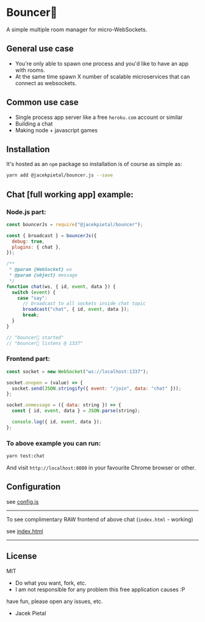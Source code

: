 # Bouncer🚀

A simple multiple room manager for micro-WebSockets.

## General use case

- You're only able to spawn one process and you'd like to have an app with rooms.
- At the same time spawn X number of scalable microservices that can connect as websockets.

## Common use case

- Single process app server like a free `heroku.com` account or similar
- Building a chat
- Making node + javascript games

## Installation

It's hosted as an `npm` package so installation is of course as simple as:

```bash
yarn add @jacekpietal/bouncer.js --save
```

## Chat [full working app] example:

### Node.js part:

```javascript
const bouncerJs = require("@jacekpietal/bouncer");

const { broadcast } = bouncerJs({
  debug: true,
  plugins: { chat },
});

/**
 * @param {WebSocket} ws
 * @param {object} message
 */
function chat(ws, { id, event, data }) {
  switch (event) {
    case "say":
      // broadcast to all sockets inside chat topic
      broadcast("chat", { id, event, data });
      break;
  }
}

// "bouncer🚀 started"
// "bouncer🚀 listens @ 1337"
```

### Frontend part:

```javascript
const socket = new WebSocket("ws://localhost:1337");

socket.onopen = (value) => {
  socket.send(JSON.stringify({ event: "/join", data: "chat" }));
};

socket.onmessage = ({ data: string }) => {
  const { id, event, data } = JSON.parse(string);

  console.log({ id, event, data });
};
```

### To above example you can run:

```bash
yarn test:chat
```

And visit `http://localhost:8080` in your favourite Chrome browser or other.

## Configuration

see [config.js](https://github.com/Prozi/bouncer.js/blob/master/config.js)

---

To see complimentary RAW frontend of above chat (`index.html` - working)

see [index.html](https://github.com/Prozi/bouncer.js/blob/master/index.html)

---

## License

MIT

- Do what you want, fork, etc.
- I am not responsible for any problem this free application causes :P

have fun, please open any issues, etc.

- Jacek Pietal
